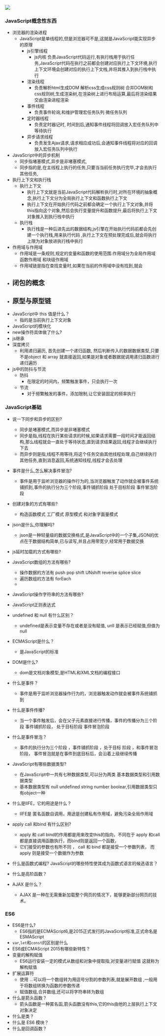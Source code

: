 



![](C:\Users\root\Desktop\面试\面试题复习\20200401002947942.png)





### JavaScript概念性东西

- 浏览器的渲染进程
    - JavaScript是单线程的,但是浏览器可不是,这就是JavaScript能实现异步的原理
        - js引擎线程
            - js内核 负责JavaScript代码运行,有执行栈用于执行任务,JavaScript代码在执行之前都会创建对应执行上下文环境,执行上下文环境会创建对应的执行上下文栈,并将其推入到执行栈中执行
        - 渲染线程
            - 负责解析html生成DOM 解析css生成css规则树 合并DOM树和css规则树,生成渲染树,在渲染树上进行布局运算,最后将渲染结果交由渲染进程渲染
        - 事件线程
            - 负责事件轮询,和维护管理宏任务队列 微任务队列
        - 定时器线程
            - 负责定时器记时, 时间到后,通知事件线程将回调放入宏任务队列中等待执行
        - 异步请求线程
            - 负责发生Ajax请求,请求相应成功后,会通知事件线程将对应的回调放入宏任务队列中执行
- JavaScript中的异步机制
    - 同步指堵塞模式,异步是非堵塞模式, 
    - 同步指的是,在主线程上执行的任务,只要当当前任务执行完毕,才会去执行其他任务,
- 执行上下文和执行栈
    - 执行上下文
        - 执行上下文就是当前JavaScript代码解析执行时,对所在环境的抽象概念,执行上下文分为全局执行上下文和函数执行上下文
        - 执行上下文在开始执行代码之前都会确定一个执行上下文对象,并将this指向这个对象,然后会执行变量提升和函数提升,最后将执行上下文对象推入到执行栈中执行
    - 执行栈
        - 执行栈是一种后进先出的数据结构,js引擎在开始执行代码前都会先创建一个执行栈,用来执行代码 ,执行上下文在预处理完成后,就会将执行上限为对象放进执行栈中执行
- 作用域与作用域
    - 作用域是一条规则,规定的变量和函数的使用范围.作用域分为全局作用域 函数作用域 和块级作用域
    - 作用域链是指在查找变量时,如果在当前的作用域中没有找到,就会
- 闭包的概念
    - 
- 原型与原型链
    - 
- JavaScript中 this 值是什么？
    - 指的是当前执行上下文对象
- JavaScript的模块化
- new操作符具体做了什么?
- js继承
- 深度拷贝
    - 利用递归遍历, 首先创建一个递归函数, 然后判断传入的数据数据类型,只要不是object 和 array 就直接返回,如果是对象或者数据就调用递归函数进行递归遍历
- js中的防抖与节流
    - 防抖
        - 在限定的时间内，频繁触发事件，只会执行一次
    - 节流
        - 对于频繁触发的事件，添加限制,让它安装固定的频率执行



### JavaScript基础

- 说一下同步和异步的区别?
    - 同步是堵塞模式,而异步是非堵塞模式
    - 同步是指,线程在执行某些请求的时候,如果请求需要一段时间才能返回结构,那么线程就会一直处于等待状态,直到请求结果返回,线程才会继续执行下去
    - 而异步则是指,线程不用等待,将这个任务交由其他线程处理,自己继续执行其他任务,直到消息返回,系统通知线程,线程才会去处理
- 事件是什么,怎么解决事件冒泡?
    - 事件是用于监听浏览器的操作行为的,当浏览器触发了动作就会被事件系统铺抓到,事件的执行分为三个阶段,事件铺抓阶段 处于目标阶段 事件冒泡阶段
- 创建对象的方式有哪些?
    - 构造函数模式 工厂模式 原型模式 和对象字面量模式
- json是什么,你理解吗?
    - json是一种轻量级的数据交换格式,是JavaScript中的一个子集,JSON的优点在于数据结构简单,已与读写,并且占用带宽少,经常用于数据交换
- js延时加载的方式有哪些?
- JavaScript数组的方法有哪些?
    - 操作数据的方法有 push pop shift UNshift reverse splice slice
    - 遍历数组的方法有 forEach 
    - 
- JavaScript操作字符串的方法有哪些?

- JavaScript正则表达式















- undefined 和 null 有什么区别？
    - undefined是表示变量不存在或者是没有赋值, unll 是表示已经赋值,但值为null
- ECMAScript是什么？
    - 是JavaScript的标准
- DOM是什么?
    - dom是文档对象模型,是HTML和XML文档的编程接口
- 什么是事件？
    - 事件是用于监听浏览器操作行为的，浏览器触发动作就会被事件系统铺抓到
- 什么是事件传播?
    - 当一个事件触发后，会在父子元素直接进行传播，事件的传播分为三个阶段 事件铺抓阶段， 处于目标阶段  事件冒泡阶段
- 什么是事件冒泡？
    - 事件的执行分为三个阶段 ，事件铺抓阶段 ，处于目标 阶段 ，和事件冒泡阶段， 事件冒泡就是在事件到底目标后，会沿着上级继续传播
- JavaScript有哪些数据类型?
    - 在JavaScript中一共有七种数据类型,可以分为两类 基本数据类型和引用数据类型
    - 基本数据类型有 null undefined string number boolear,引用数据类型只有object一种
- 什么是IIFE，它的用途是什么？
    - IIFE是 匿名函数自调用，用途是创建私有作用域，避免污染全局作用域
- apply call 和bind 有什么区别?
    - apply 和 call  bind的作用都是用来改变this的指向，不同在于 apply 和call 都是直接调用函数执行，而bind则是返回一个函数，
    - 它们接受的参数也有所不同 ， call 和 bind 都是接受一个参数列表， 而apply 则是接受一个数据作为参数
-  什么是函数式编程? JavaScript的哪些特性使其成为函数式语言的候选语言？
- 什么是高阶函数？
- AJAX 是什么？
    -  AJAX 是一种在无需重新加载整个网页的情况下，能够更新部分网页的技术。







### ES6

- ES6是什么?
    - ES6指的是ECMAScript6,是2015正式发行的JavaScript标准,正式命名是ESMAScript
- `var`,`let`和`const`的区别是什么
- ES6或ECMAScript 2015有哪些新特性？
- 变量的解构赋值
    - ES6运行安装一定的模式从数组和对象中提取指,对变量进行赋值 这就称为解构赋值
- 扩展运算符
    - 使用 ...可以将一个数组转为用逗号分割的参数列表,就是展开数组 ,一般用于将数组转换为函数的参数传递
    - 赋值数组,合并数组,还可以将字符串转为数组
- 什么是箭头函数？
    - 箭头函数是一种匿名函,箭头函数没有this,它的this由他的上层执行上下文对象决定
- 什么是类？
- 什么是 ES6 模块？
- 什么是回调函数？